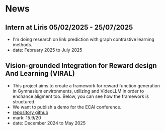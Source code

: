# News

## Intern at Liris 05/02/2025 - 25/07/2025

- I'm doing research on link prediction with graph contrastive learning methods.
- date: February 2025 to July 2025

## Vision-grounded Integration for Reward design And Learning (VIRAL)

- This project aims to create a framework for reward function generation in Gymnasium environments, utilizing and VideoLLM in order to enchance aligment too. Below, you can see how the framework is structured.
- We want to publish a demo for the ECAI conference.
- [repository github](https://github.com/VIRAL-UCBL1/VIRAL)
- mark: 15.9/20
- date: December 2024 to May 2025